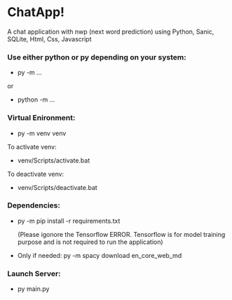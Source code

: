 # ChatApp!
A chat application with nwp (next word prediction) using Python, Sanic, SQLite, Html, Css, Javascript

### Use either python or py depending on your system:
- py -m ...

or

- python -m ...

### Virtual Enironment:
- py -m venv venv

To activate venv:
- venv/Scripts/activate.bat

To deactivate venv:
- venv/Scripts/deactivate.bat

### Dependencies:
- py -m pip install -r requirements.txt 

  (Please igonore the Tensorflow ERROR. Tensorflow is for model training purpose and is not required to run the application)

- Only if needed: py -m spacy download en_core_web_md

### Launch Server:
- py main.py
